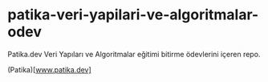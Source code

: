 # patika-veri-yapilari-ve-algoritmalar-odev

Patika.dev Veri Yapıları ve Algoritmalar eğitimi bitirme ödevlerini içeren repo.

(Patika)[www.patika.dev]
